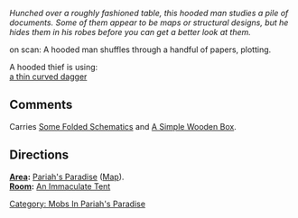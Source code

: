 *Hunched over a roughly fashioned table, this hooded man studies a pile
of documents. Some of them appear to be maps or structural designs, but
he hides them in his robes before you can get a better look at them.*

on scan: A hooded man shuffles through a handful of papers, plotting.

A hooded thief is using:  
<wielded> [a thin curved dagger](A_Thin_Curved_Dagger "wikilink")

## Comments

Carries [Some Folded Schematics](Some_Folded_Schematics "wikilink") and
[A Simple Wooden Box](A_Simple_Wooden_Box "wikilink").

## Directions

**[Area](:Category:_Areas "wikilink"):** [Pariah's
Paradise](:Category:_Pariah's_Paradise "wikilink")
([Map](Pariah's_Paradise_Map "wikilink")).  
**[Room](:Category:_Rooms "wikilink"):** [An Immaculate
Tent](An_Immaculate_Tent "wikilink")

[Category: Mobs In Pariah's
Paradise](Category:_Mobs_In_Pariah's_Paradise "wikilink")
